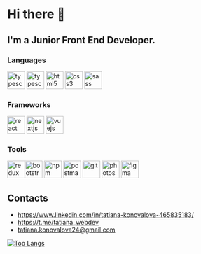 # Hi there 👋

## I'm a Junior Front End Developer. 

### Languages
<img src="https://cdn.icon-icons.com/icons2/2108/PNG/512/javascript_icon_130900.png" alt="typescript" width="40" height="40"/> <img src="https://upload.wikimedia.org/wikipedia/commons/thumb/f/f5/Typescript.svg/2048px-Typescript.svg.png" alt="typescript" width="40" height="40"/> <img src="https://cdn2.iconfinder.com/data/icons/social-icon-3/512/social_style_3_html5-512.png" alt="html5" width="40" height="40"/> <img src="https://cdn2.iconfinder.com/data/icons/social-icon-3/512/social_style_3_css3-512.png" alt="css3" width="40" height="40"/> <img src="https://cdn3.iconfinder.com/data/icons/logos-and-brands-adobe/512/288_Sass-512.png" alt="sass" width="40" height="40"/>

### Frameworks
<img src="https://cdn.icon-icons.com/icons2/2415/PNG/512/react_original_logo_icon_146374.png" alt="react" width="40" height="40"/> <img src="https://static-00.iconduck.com/assets.00/next-js-icon-2048x2048-5dqjgeku.png" alt="nextjs" width="40" height="40" /> <img src="https://www.vectorlogo.zone/logos/vuejs/vuejs-icon.svg" alt="vuejs" width="40" height="40"/> 

### Tools
<img src="https://cdn-images-1.medium.com/max/480/1*2YG993b8WrHwvmAe7WckAA.png" alt="redux" width="40" height="40" /><img src="https://www.vectorlogo.zone/logos/getbootstrap/getbootstrap-icon.svg" alt="bootstrap" width="40" height="40"/> <img src="https://www.vectorlogo.zone/logos/npmjs/npmjs-tile.svg" alt="npm" width="40" height="40"/> <img src="https://www.vectorlogo.zone/logos/getpostman/getpostman-icon.svg" alt="postman" width="40" height="40"/> <img src="https://www.vectorlogo.zone/logos/git-scm/git-scm-icon.svg" alt="git" width="40" height="40"/> <img src="https://cdn1.iconfinder.com/data/icons/flurry-for-creative-suite/512/photoshop2.png" alt="photoshop" width="40" height="40"/> <img src="https://www.vectorlogo.zone/logos/figma/figma-icon.svg" alt="figma" width="40" height="40"/>

## Contacts
 * https://www.linkedin.com/in/tatiana-konovalova-465835183/
 * https://t.me/tatiana_webdev
 * tatiana.konovalova24@gmail.com

[![Top Langs](https://github-readme-stats.vercel.app/api/top-langs/?username=tatianaKonovalova&layout=compact&show_icons=true&theme=dark)](https://github.com/anuraghazra/github-readme-stats)
